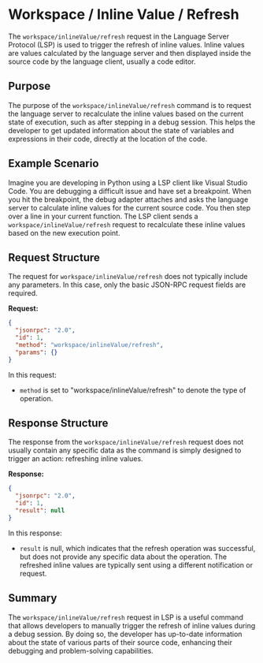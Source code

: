 # Workspace / Inline Value / Refresh

The `workspace/inlineValue/refresh` request in the Language Server Protocol (LSP) is used to trigger the refresh of inline values. Inline values are values calculated by the language server and then displayed inside the source code by the language client, usually a code editor.

## Purpose

The purpose of the `workspace/inlineValue/refresh` command is to request the language server to recalculate the inline values based on the current state of execution, such as after stepping in a debug session. This helps the developer to get updated information about the state of variables and expressions in their code, directly at the location of the code.

## Example Scenario

Imagine you are developing in Python using a LSP client like Visual Studio Code. You are debugging a difficult issue and have set a breakpoint. When you hit the breakpoint, the debug adapter attaches and asks the language server to calculate inline values for the current source code. You then step over a line in your current function. The LSP client sends a `workspace/inlineValue/refresh` request to recalculate these inline values based on the new execution point.

## Request Structure

The request for `workspace/inlineValue/refresh` does not typically include any parameters. In this case, only the basic JSON-RPC request fields are required.

**Request:**

```json
{
  "jsonrpc": "2.0",
  "id": 1,
  "method": "workspace/inlineValue/refresh",
  "params": {}
}
```

In this request:
- `method` is set to "workspace/inlineValue/refresh" to denote the type of operation.

## Response Structure

The response from the `workspace/inlineValue/refresh` request does not usually contain any specific data as the command is simply designed to trigger an action: refreshing inline values.

**Response:**

```json
{
  "jsonrpc": "2.0",
  "id": 1,
  "result": null
}
```

In this response:
- `result` is null, which indicates that the refresh operation was successful, but does not provide any specific data about the operation. The refreshed inline values are typically sent using a different notification or request.

## Summary

The `workspace/inlineValue/refresh` request in LSP is a useful command that allows developers to manually trigger the refresh of inline values during a debug session. By doing so, the developer has up-to-date information about the state of various parts of their source code, enhancing their debugging and problem-solving capabilities.
